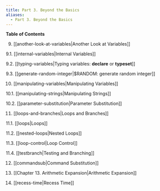 ```yaml
---
title: Part 3. Beyond the Basics
aliases:
  - Part 3. Beyond the Basics
---
```


**Table of Contents**

9. [[another-look-at-variables|Another Look at Variables]]

9.1. [[internal-variables|Internal Variables]]

9.2. [[typing-variables|Typing variables: **declare** or **typeset**]]

9.3. [[generate-random-integer|$RANDOM: generate random integer]]

10. [[manipulating-variables|Manipulating Variables]]

10.1. [[manipulating-strings|Manipulating Strings]]

10.2. [[parameter-substitution|Parameter Substitution]]

11. [[loops-and-branches|Loops and Branches]]

11.1. [[loops|Loops]]

11.2. [[nested-loops|Nested Loops]]

11.3. [[loop-control|Loop Control]]

11.4. [[testbranch|Testing and Branching]]

12. [[commandsub|Command Substitution]]

13. [[Chapter 13. Arithmetic Expansion|Arithmetic Expansion]]

14. [[recess-time|Recess Time]]

